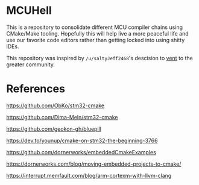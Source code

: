 # MCUHell

This is a repository to consolidate different MCU compiler chains using CMake/Make tooling. Hopefully this will help live a more peaceful life and use our favorite code editors rather than getting locked into using shitty IDEs.

This repository was inspired by `/u/saltyJeff2468`'s descision to [vent](https://www.reddit.com/r/embedded/comments/ixa032/a_desperate_plea_to_embedded_ide_designers/g66pylw/?context=3) to the greater community.

# References

https://github.com/ObKo/stm32-cmake

https://github.com/Dima-Meln/stm32-cmake

https://github.com/geokon-gh/bluepill

https://dev.to/younup/cmake-on-stm32-the-beginning-3766

https://github.com/dornerworks/embeddedCmakeExamples

https://dornerworks.com/blog/moving-embedded-projects-to-cmake/

https://interrupt.memfault.com/blog/arm-cortexm-with-llvm-clang
